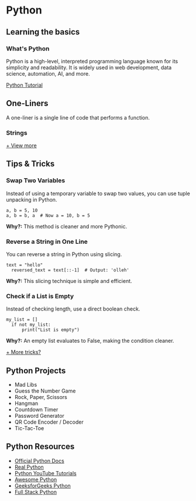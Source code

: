 # Python

## Learning the basics

### What's Python
Python is a high-level, interpreted programming language known for its simplicity and readability. It is widely used in web development, data science, automation, AI, and more.

[Python Tutorial](./python-tutorial.md)


## One-Liners
A one-liner is a single line of code that performs a function.

### Strings

[+ View more](./)

## Tips & Tricks

### Swap Two Variables 
Instead of using a temporary variable to swap two values, you can use tuple unpacking in Python.

```
a, b = 5, 10
a, b = b, a  # Now a = 10, b = 5
```

**Why?:** This method is cleaner and more Pythonic.

### Reverse a String in One Line
You can reverse a string in Python using slicing.

```
text = "hello"
  reversed_text = text[::-1]  # Output: 'olleh'
```

**Why?:** This slicing technique is simple and efficient.

### Check if a List is Empty
Instead of checking length, use a direct boolean check.

```
my_list = []
  if not my_list:
      print("List is empty")
```

**Why?:** An empty list evaluates to False, making the condition cleaner.

[+ More tricks?](./python-tricks.md)

## Python Projects
- Mad Libs
- Guess the Number Game
- Rock, Paper, Scissors
- Hangman
- Countdown Timer
- Password Generator
- QR Code Encoder / Decoder
- Tic-Tac-Toe

## Python Resources
- [Official Python Docs](https://docs.python.org/3/)
- [Real Python](https://realpython.com/)
- [Python YouTube Tutorials](https://www.youtube.com/results?search_query=python+tutorial)
- [Awesome Python](https://github.com/vinta/awesome-python)
- [GeeksforGeeks Python](https://www.geeksforgeeks.org/python-programming-language-tutorial/)
- [Full Stack Python](https://www.fullstackpython.com/)
